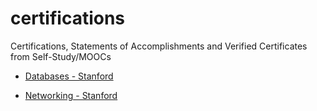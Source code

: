 # certifications
Certifications, Statements of Accomplishments and Verified Certificates from Self-Study/MOOCs


- [Databases - Stanford](https://jlollis.github.io/certifications/stanford-databases/Databases-Statements-of-Accomplishment-Full-Course.pdf)

- [Networking - Stanford](https://jlollis.github.io/certifications/stanford-networking/Statement-of-Accomplishment-Networking.pdf)